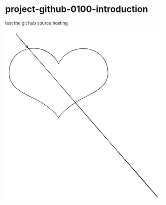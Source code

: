 project-github-0100-introduction
================================

test the git hub source hosting 

<svg xmlns="http://www.w3.org/2000/svg" xmlns:xl="http://www.w3.org/1999/xlink" version="1.1" viewBox="87 12 445 485" width="445pt" height="485pt" xmlns:dc="http://purl.org/dc/elements/1.1/"><metadata> Produced by OmniGraffle 6.0 <dc:date>2014-06-21 12:12Z</dc:date></metadata><defs><radialGradient cx="0" cy="0" r="1" id="Gradient" gradientUnits="userSpaceOnUse"><stop offset="0" stop-color="white"/><stop offset=".5" stop-color="#3b9dff"/><stop offset="1" stop-color="#333"/></radialGradient><radialGradient id="Obj_Gradient" xl:href="#Gradient" gradientTransform="translate(238.5 162.5) scale(178.74703)"/><marker orient="auto" overflow="visible" markerUnits="strokeWidth" id="Arrow_Marker" viewBox="-9 -4 10 8" markerWidth="10" markerHeight="8" color="black"><g><path d="M -8 0 L 0 3 L 0 -3 Z" fill="none" stroke="currentColor" stroke-width="1"/></g></marker></defs><g stroke="none" stroke-opacity="1" stroke-dasharray="none" fill="none" fill-opacity="1"><title>icon_512x512@2x</title><rect fill="white" width="1024" height="1024"/><g><title>Layer 1</title><path d="M 238.5 107.25 C 202.00372 38.61845 98.54795 54.37354 98 133.79652 C 97.45205 178.47167 147.39418 194.22455 180.32457 211.92223 C 212.15625 228.97238 235.20668 252.28125 238.5 261.77762 C 241.79332 252.28125 267.03836 228.11048 296.67543 211.06033 C 329.05787 192.28417 379.54795 177.17661 379 133.79652 C 378.45205 53.72601 273.07705 40.9942 238.5 107.25 Z" fill="url(#Obj_Gradient)"/><path d="M 238.5 107.25 C 202.00372 38.61845 98.54795 54.37354 98 133.79652 C 97.45205 178.47167 147.39418 194.22455 180.32457 211.92223 C 212.15625 228.97238 235.20668 252.28125 238.5 261.77762 C 241.79332 252.28125 267.03836 228.11048 296.67543 211.06033 C 329.05787 192.28417 379.54795 177.17661 379 133.79652 C 378.45205 53.72601 273.07705 40.9942 238.5 107.25 Z" stroke="black" stroke-linecap="round" stroke-linejoin="round" stroke-width="1"/><path d="M 147.27911 57.715725 C 141.07601 50.586423 135.51097 44.188676 131 39 C 100.82802 4.295137 131.716695 39.716695 132 40 C 228.89031 151.33887 380.96861 326.37883 474 433 C 567.0314 539.62117 497.77517 459.1267 460.3789 416.34766 C 422.98265 373.5686 404.8594 353.91631 342 282 C 320.47861 257.37777 301.5617 235.60779 285.98859 217.62321" marker-start="url(#Arrow_Marker)" stroke="black" stroke-linecap="round" stroke-linejoin="round" stroke-width="1"/></g></g></svg>
